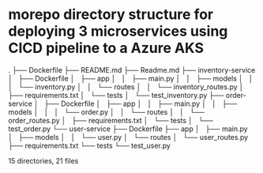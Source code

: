 # morepo directory structure for deploying 3 microservices using CICD pipeline to a Azure AKS

.
├── Dockerfile
├── README.md
├── Readme.md
├── inventory-service
│   ├── Dockerfile
│   ├── app
│   │   ├── main.py
│   │   ├── models
│   │   │   └── inventory.py
│   │   └── routes
│   │       └── inventory_routes.py
│   ├── requirements.txt
│   └── tests
│       └── test_inventory.py
├── order-service
│   ├── Dockerfile
│   ├── app
│   │   ├── main.py
│   │   ├── models
│   │   │   └── order.py
│   │   └── routes
│   │       └── order_routes.py
│   ├── requirements.txt
│   └── tests
│       └── test_order.py
└── user-service
    ├── Dockerfile
    ├── app
    │   ├── main.py
    │   ├── models
    │   │   └── user.py
    │   └── routes
    │       └── user_routes.py
    ├── requirements.txt
    └── tests
        └── test_user.py

15 directories, 21 files
